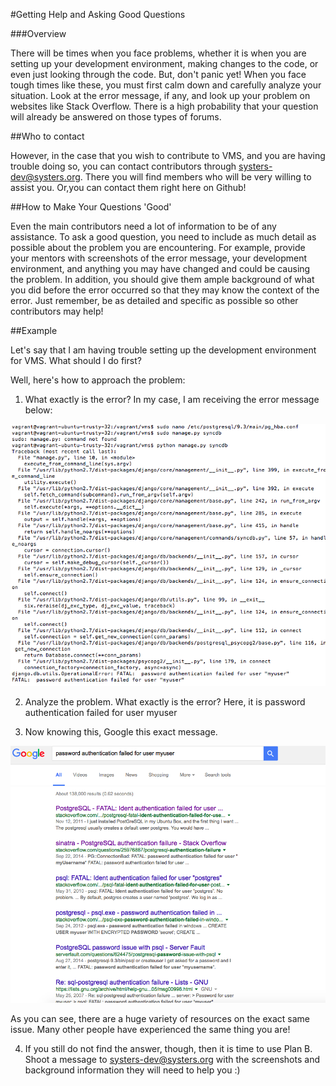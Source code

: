 #Getting Help and Asking Good Questions

###Overview

There will be times when you face problems, whether it is when you are setting up your 	development environment, making changes to the code, or even just looking through the code. But, don't panic yet! When you face tough times like these, you must first calm down and carefully analyze your situation. Look at the error message, if any, and look up your problem on websites like Stack Overflow. There is a high probability that your question will already be answered on those types of forums.

##Who to contact

However, in the case that you wish to contribute to VMS, and you are having trouble doing so, you can contact contributors through systers-dev@systers.org. There you will find members who will be very willing to assist you. Or,you can contact them right here on Github!

##How to Make Your Questions 'Good'

Even the main contributors need a lot of information to be of any assistance. To ask a good question, you need to include as much detail as possible about the problem you are encountering. For example, provide your mentors with screenshots of the error message, your development environment, and anything you may have changed and could be causing the problem. In addition, you should give them ample background of what you did before the error occurred so that they may know the context of the error. Just remember, be as detailed and specific as possible so other contributors may help!

##Example

Let's say that I am having trouble setting up the development environment for VMS. What should I do first?

Well, here's how to approach the problem:

1. What exactly is the error? In my case, I am receiving the error message below:

![alt text](screenshots/error.png)

2. Analyze the problem. What exactly is the error? Here, it is password authentication failed for user myuser

3. Now knowing this, Google this exact message.

![alt text](screenshots/Googled.png)

As you can see, there are a huge variety of resources on the exact same issue. Many other people have experienced the same thing you are!

4. If you still do not find the answer, though, then it is time to use Plan B. Shoot a message to systers-dev@systers.org with the screenshots and background information they will need to help you :)
